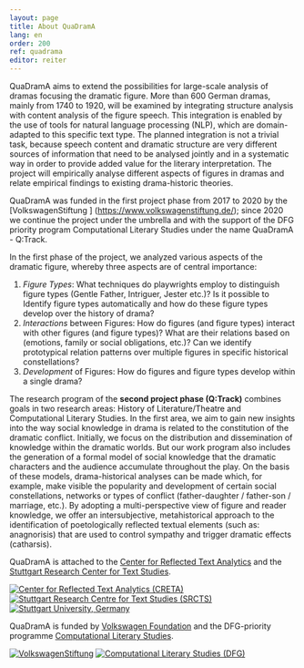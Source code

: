 ```yaml
---
layout: page
title: About QuaDramA
lang: en
order: 200
ref: quadrama
editor: reiter
---
```



QuaDramA aims to extend the possibilities for large-scale analysis of dramas focusing the dramatic figure. More than 600 German dramas, mainly from 1740 to 1920, will be examined by integrating structure analysis with content analysis of the figure speech. This integration is enabled by the use of tools for natural language processing (NLP), which are domain-adapted to this specific text type. The planned integration is not a trivial task, because speech content and dramatic structure are very different sources of information that need to be analysed jointly and in a systematic way in order to provide added value for the literary interpretation. The project will empirically analyse different aspects of figures in dramas and relate empirical findings to existing drama-historic theories. 

QuaDramA was funded in the first project phase from 2017 to 2020 by the [VolkswagenStiftung ] (https://www.volkswagenstiftung.de/); since 2020 we continue the project under the umbrella and with the support of the DFG priority program Computational Literary Studies under the name QuaDramA - Q:Track.

In the first phase of the project, we analyzed various aspects of the dramatic figure, whereby three aspects are of central importance:

1. *Figure Types*: What techniques do playwrights employ to distinguish figure types (Gentle Father, Intriguer, Jester etc.)? Is it possible to Identify figure types automatically and how do these figure types develop over the history of drama?
2. *Interactions* between Figures: How do figures (and figure types) interact with other figures (and figure types)? What are their relations based on (emotions, family or social obligations, etc.)? Can we identify prototypical relation patterns over multiple figures in specific historical constellations?
3. *Development* of Figures: How do figures and figure types develop within a single drama?

The research program of the **second project phase (Q:Track)** combines goals in two research areas: History of Literature/Theatre and Computational Literary Studies. In the first area, we aim to gain new insights into the way social knowledge in drama is related to the constitution of the dramatic conflict. Initially, we focus on the distribution and dissemination of knowledge within the dramatic worlds. But our work program also includes the generation of a formal model of social knowledge that the dramatic characters and the audience accumulate throughout the play. On the basis of these models, drama-historical analyses can be made which, for example, make visible the popularity and development of certain social constellations, networks or types of conflict (father-daughter / father-son / marriage, etc.). By adopting a multi-perspective view of figure and reader knowledge, we offer an intersubjective, metahistorical approach to the identification of poetologically reflected textual elements (such as: anagnorisis) that are used to control sympathy and trigger dramatic effects (catharsis).



QuaDramA is attached to the [Center for Reflected Text Analytics](http://www.creta.uni-stuttgart.de) and the [Stuttgart Research Center for Text Studies](http://www.ts.uni-stuttgart.de).

<div class="logoline">
  <a href="http://www.creta.uni-stuttgart.de"><img src="{{ site.url }}/assets/about/creta.png" alt="Center for Reflected Text Analytics (CRETA)" /></a>
  <a href="http://www.ts.uni-stuttgart.de/"><img src="{{ site.url }}/assets/about/SRCTS.png" alt="Stuttgart Research Centre for Text Studies (SRCTS)" /></a>
  <a href="http://www.uni-stuttgart.de"><img src="{{ site.url }}/assets/about/uni.en.png" alt="Stuttgart University, Germany"/></a>
</div>

QuaDramA is funded by <a href="https://www.volkswagenstiftung.de">Volkswagen Foundation</a> and the DFG-priority programme [Computational Literary Studies](https://dfg-spp-cls.github.io/home/).

<div class="logoline">
<a href="https://www.volkswagenstiftung.de"><img src="{{site.url}}/assets/about/vw.gif" alt="VolkswagenStiftung" /></a>
<a href="https://dfg-spp-cls.github.io/projects/"><img src="{{site.url}}/assets/about/SPPCLS.jpg" alt="Computational Literary Studies (DFG)" /></a>
</div>

